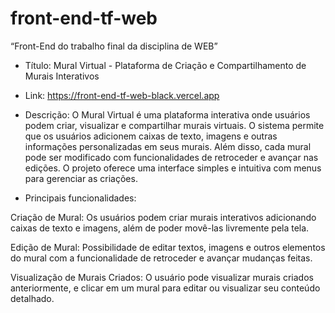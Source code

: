 # front-end-tf-web

“Front-End do trabalho final da disciplina de WEB”

- Título:
Mural Virtual - Plataforma de Criação e Compartilhamento de Murais Interativos

- Link: https://front-end-tf-web-black.vercel.app

- Descrição:
O Mural Virtual é uma plataforma interativa onde usuários podem criar, visualizar e compartilhar murais virtuais. O sistema permite que os usuários adicionem caixas de texto, imagens e outras informações personalizadas em seus murais. Além disso, cada mural pode ser modificado com funcionalidades de retroceder e avançar nas edições. O projeto oferece uma interface simples e intuitiva com menus para gerenciar as criações.

- Principais funcionalidades:

Criação de Mural:
Os usuários podem criar murais interativos adicionando caixas de texto e imagens, além de poder movê-las livremente pela tela.

Edição de Mural:
Possibilidade de editar textos, imagens e outros elementos do mural com a funcionalidade de retroceder e avançar mudanças feitas.

Visualização de Murais Criados:
O usuário pode visualizar murais criados anteriormente, e clicar em um mural para editar ou visualizar seu conteúdo detalhado.